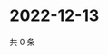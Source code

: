# 2022-12-13

共 0 条

<!-- BEGIN WEIBO -->
<!-- 最后更新时间 Tue Dec 13 2022 12:17:16 GMT+0800 (China Standard Time) -->

<!-- END WEIBO -->
